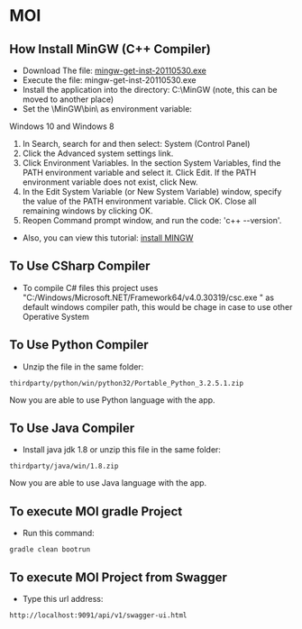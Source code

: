 # MOI
## How Install MinGW (C++ Compiler)
-	Download The file:
[mingw-get-inst-20110530.exe](www.rose-hulman.edu/class/csse/binaries/MinGW/mingw-get-inst-20110530.exe)
-	Execute the file: mingw-get-inst-20110530.exe
-	Install the application into the directory: C:\MinGW (note, this can be moved to another place)
-	Set the \MinGW\bin\ as environment variable:

Windows 10 and Windows 8
  1.	In Search, search for and then select: System (Control Panel)
  2.	Click the Advanced system settings link.
  3.	Click Environment Variables. In the section System Variables, find the PATH environment variable and select it. Click Edit. If the PATH environment variable does not exist, click New.
  4.	In the Edit System Variable (or New System Variable) window, specify the value of the PATH environment variable. Click OK. Close all remaining windows by clicking OK.
  5.	Reopen Command prompt window, and run the code: 'c++ --version'.
  
-	Also, you can view this tutorial: [install MINGW](https://youtu.be/bhxqI6xmsuA)


## To Use CSharp Compiler
-	To compile C# files this project uses "C:/Windows/Microsoft.NET/Framework64/v4.0.30319/csc.exe " as default windows compiler path, this would be chage in case to use other Operative System  

## To Use Python Compiler
- Unzip the file in the same folder:
```
thirdparty/python/win/python32/Portable_Python_3.2.5.1.zip
```
Now you are able to use Python language with the app.

## To Use Java Compiler
- Install java jdk 1.8 or unzip this file in the same folder:
```
thirdparty/java/win/1.8.zip
```
Now you are able to use Java language with the app.

## To execute MOI gradle Project
- Run this command: 
```
gradle clean bootrun
```
## To execute MOI Project from Swagger
- Type this url address:
```
http://localhost:9091/api/v1/swagger-ui.html
```